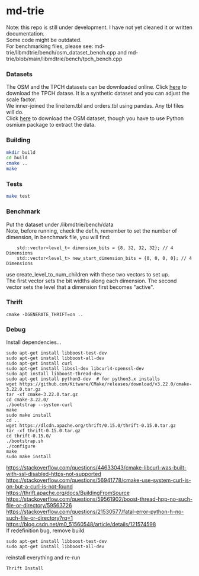 # md-trie

Note: this repo is still under development. I have not yet cleaned it or written documentation.  
Some code might be outdated.  
For benchmarking files, please see: md-trie/libmdtrie/bench/osm_dataset_bench.cpp and md-trie/blob/main/libmdtrie/bench/tpch_bench.cpp  

### Datasets

The OSM and the TPCH datasets can be downloaded online.
Click [here](https://docs.deistercloud.com/content/Databases.30/TPCH%20Benchmark.90/Data%20generation%20tool.30.xml?embedded=true) to download the TPCH datase. It is a synthetic dataset and you can adjust the scale factor.  
We inner-joined the lineitem.tbl and orders.tbl using pandas. Any tbl files will do.  
Click [here](https://download.geofabrik.de/) to download the OSM dataset, though you have to use Python osmium package to extract the data.

### Building

```bash
mkdir build
cd build
cmake ..
make
```

### Tests

```bash
make test
```

### Benchmark

Put the dataset under /libmdtrie/bench/data  
Note, before running, check the def.h, remember to set the number of dimension,
In benchmark file, you will find: 
```
    std::vector<level_t> dimension_bits = {8, 32, 32, 32}; // 4 Dimensions
    std::vector<level_t> new_start_dimension_bits = {0, 0, 0, 0}; // 4 Dimensions
```
use create_level_to_num_children with these two vectors to set up.    
The first vector sets the bit widths along each dimension. The second vector sets the level that a dimension first becomes "active".  

### Thrift

```cd build
cmake -DGENERATE_THRIFT=on ..
```

### Debug

Install dependencies...
```
sudo apt-get install libboost-test-dev  
sudo apt-get install libboost-all-dev
sudo apt-get install curl
sudo apt-get install libssl-dev libcurl4-openssl-dev
sudo apt install libboost-thread-dev
sudo apt-get install python3-dev  # for python3.x installs
wget https://github.com/Kitware/CMake/releases/download/v3.22.0/cmake-3.22.0.tar.gz
tar -xf cmake-3.22.0.tar.gz
cd cmake-3.22.0/
./bootstrap --system-curl
make
sudo make install
cd ..
wget https://dlcdn.apache.org/thrift/0.15.0/thrift-0.15.0.tar.gz
tar -xf thrift-0.15.0.tar.gz
cd thrift-0.15.0/
./bootstrap.sh
./configure
make
sudo make install
```

https://stackoverflow.com/questions/44633043/cmake-libcurl-was-built-with-ssl-disabled-https-not-supported  
https://stackoverflow.com/questions/56941778/cmake-use-system-curl-is-on-but-a-curl-is-not-found  
https://thrift.apache.org/docs/BuildingFromSource  
https://stackoverflow.com/questions/59561902/boost-thread-hpp-no-such-file-or-directory/59563726  
https://stackoverflow.com/questions/21530577/fatal-error-python-h-no-such-file-or-directory?rq=1  
https://blog.csdn.net/m0_51560548/article/details/121574598  
If redefinition bug, remove build
```  
sudo apt-get install libboost-test-dev  
sudo apt-get install libboost-all-dev
```  
reinstall everything and re-run 
```
Thrift Install  
```
